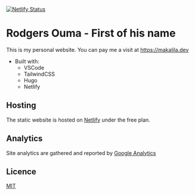 [![Netlify Status](https://api.netlify.com/api/v1/badges/6f120534-053a-4d96-b4c5-b3a39b8244c5/deploy-status)](https://app.netlify.com/sites/ardenn/deploys)

# Rodgers Ouma - First of his name

This is my personal website. You can pay me a visit at https://makalila.dev

- Built with:
  - VSCode
  - TailwindCSS
  - Hugo
  - Netlify
## Hosting
The static website is hosted on [Netlify](https://netlify.com) under the free plan.

## Analytics
Site analytics are gathered and reported by [Google Analytics](https://analytics.google.com)

## Licence
[MIT](https://choosealicense.com/licenses/mit/#)